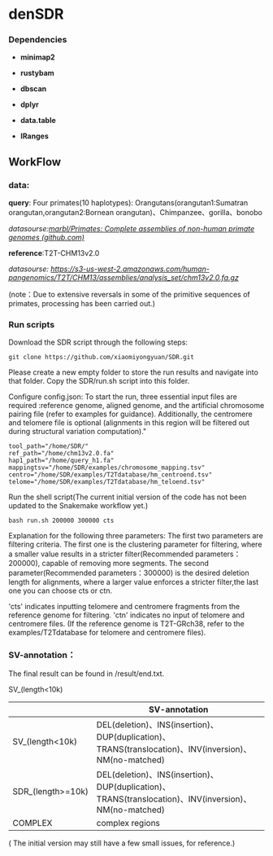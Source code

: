 # denSDR

### Dependencies

- **minimap2**
- **rustybam**

- **dbscan**

- **dplyr**

- **data.table**

- **IRanges**

## WorkFlow

### data:

**query**: Four primates(10 haplotypes): Orangutans(orangutan1:Sumatran orangutan,orangutan2:Bornean orangutan)、Chimpanzee、gorilla、bonobo

*datasourse:[marbl/Primates: Complete assemblies of non-human primate genomes (github.com)](https://github.com/marbl/Primates?tab=readme-ov-file)*

**reference**:T2T-CHM13v2.0

*datasourse: https://s3-us-west-2.amazonaws.com/human-pangenomics/T2T/CHM13/assemblies/analysis_set/chm13v2.0.fa.gz*

(note：Due to extensive reversals in some of the primitive sequences of primates, processing has been carried out.)



### Run scripts

Download the SDR script through the following steps:

```shell
git clone https://github.com/xiaomiyongyuan/SDR.git
```

Please create a new empty folder to store the run results and navigate into that folder. Copy the SDR/run.sh script into this folder.

Configure config.json: To start the run, three essential input files are required :reference genome, aligned genome, and the artificial chromosome pairing file (refer to examples for guidance). Additionally, the centromere and telomere file is optional (alignments in this region will be filtered out during structural variation computation)."



```shell
tool_path="/home/SDR/"
ref_path="/home/chm13v2.0.fa"
hap1_path="/home/query_h1.fa"
mappingtsv="/home/SDR/examples/chromosome_mapping.tsv"
centro="/home/SDR/examples/T2Tdatabase/hm_centroend.tsv"
telome="/home/SDR/examples/T2Tdatabase/hm_teloend.tsv"
```

Run the shell script(The current initial version of the code has not been updated to the Snakemake workflow yet.)

```shell
bash run.sh 200000 300000 cts
```

Explanation for the following three parameters: The first two parameters are filtering criteria. The first one is the clustering parameter for filtering, where a smaller value results in a stricter filter(Recommended parameters：200000), capable of removing more segments. The second parameter(Recommended parameters：300000) is the desired deletion length for alignments, where a larger value enforces a stricter filter,the last one you can choose cts or ctn.

'cts' indicates inputting telomere and centromere fragments from the reference genome for filtering.
'ctn' indicates no input of telomere and centromere files. (If the reference genome is T2T-GRch38, refer to the examples/T2Tdatabase for telomere and centromere files).

### SV-annotation：

The final result can be found in /result/end.txt.

SV_(length<10k)

|                   | SV-annotation                                                |
| ----------------- | ------------------------------------------------------------ |
| SV_(length<10k)   | DEL(deletion)、INS(insertion)、DUP(duplication)、TRANS(translocation)、INV(inversion)、NM(no-matched) |
| SDR_(length>=10k) | DEL(deletion)、INS(insertion)、DUP(duplication)、TRANS(translocation)、INV(inversion)、NM(no-matched) |
| COMPLEX            | complex regions                                              |



( The initial version may still have a few small issues, for reference.)



